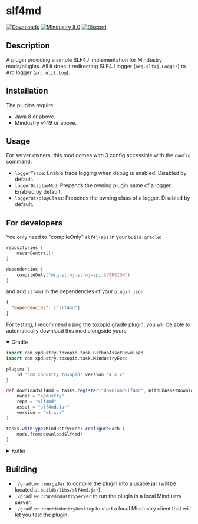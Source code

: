 # slf4md

[![Downloads](https://img.shields.io/github/downloads/xpdustry/slf4md/total?color=008080&label=Downloads)](https://github.com/xpdustry/slf4md/releases)
[![Mindustry 8.0](https://img.shields.io/badge/Mindustry-8.0-008080)](https://github.com/Anuken/Mindustry/releases)
[![Discord](https://img.shields.io/discord/519293558599974912?color=008080&label=Discord)](https://discord.xpdustry.com)

## Description

A plugin providing a simple SLF4J implementation for Mindustry mods/plugins.
All it does it redirecting SLF4J logger (`org.slf4j.Logger`) to Arc logger (`arc.util.Log`).

## Installation

The plugins require:

- Java 8 or above.
- Mindustry v149 or above.

## Usage

For server owners, this mod comes with 3 config accessible with the `config` command:
- `loggerTrace`: Enable trace logging when debug is enabled. Disabled by default.
- `loggerDisplayMod`: Prepends the owning plugin name of a logger. Enabled by default.
- `loggerDisplayClass`: Prepends the owning class of a logger. Disabled by default.

## For developers

You only need to "compileOnly" `slf4j-api` in your `build.gradle`:

```kt
repositories {
    mavenCentral()
}

dependencies {
    compileOnly("org.slf4j:slf4j-api:$VERSION")
}
```

and add `slf4md` in the dependencies of your `plugin.json`:

```json
{
  "dependencies": ["slf4md"]
}
```

For testing, I recommend using the [toxopid](https://github.com/xpdustry/toxopid) gradle plugin, you will be able to automatically download this mod alongside yours:

<details open>
<summary>Gradle</summary>

```groovy
import com.xpdustry.toxopid.task.GithubAssetDownload
import com.xpdustry.toxopid.task.MindustryExec

plugins {
    id "com.xpdustry.toxopid" version "4.x.x"
}

def downloadSlf4md = tasks.register("downloadSlf4md", GithubAssetDownload) {
    owner = "xpdustry"
    repo = "slf4md"
    asset = "slf4md.jar"
    version = "v1.x.x"
}

tasks.withType(MindustryExec).configureEach {
    mods.from(downloadSlf4md)
}
```
</details>


<details>
<summary>Kotlin</summary>

```kt
import com.xpdustry.toxopid.task.GithubAssetDownload
import com.xpdustry.toxopid.task.MindustryExec

plugins {
    id("com.xpdustry.toxopid") version "4.x.x"
}

val downloadSlf4md by tasks.registering(GithubAssetDownload::class) {
    owner = "xpdustry"
    repo = "slf4md"
    asset = "slf4md.jar"
    version = "v1.x.x"
}

tasks.withType<MindustryExec> {
    mods.from(downloadSlf4md)
}
```
</details>

## Building

- `./gradlew :mergeJar` to compile the plugin into a usable jar (will be located at `builds/libs/slf4md.jar`).
- `./gradlew :runMindustryServer` to run the plugin in a local Mindustry server.
- `./gradlew :runMindustryDesktop` to start a local Mindustry client that will let you test the plugin.
